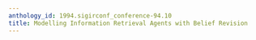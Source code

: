 ```yaml
---
anthology_id: 1994.sigirconf_conference-94.10
title: Modelling Information Retrieval Agents with Belief Revision
---
```

